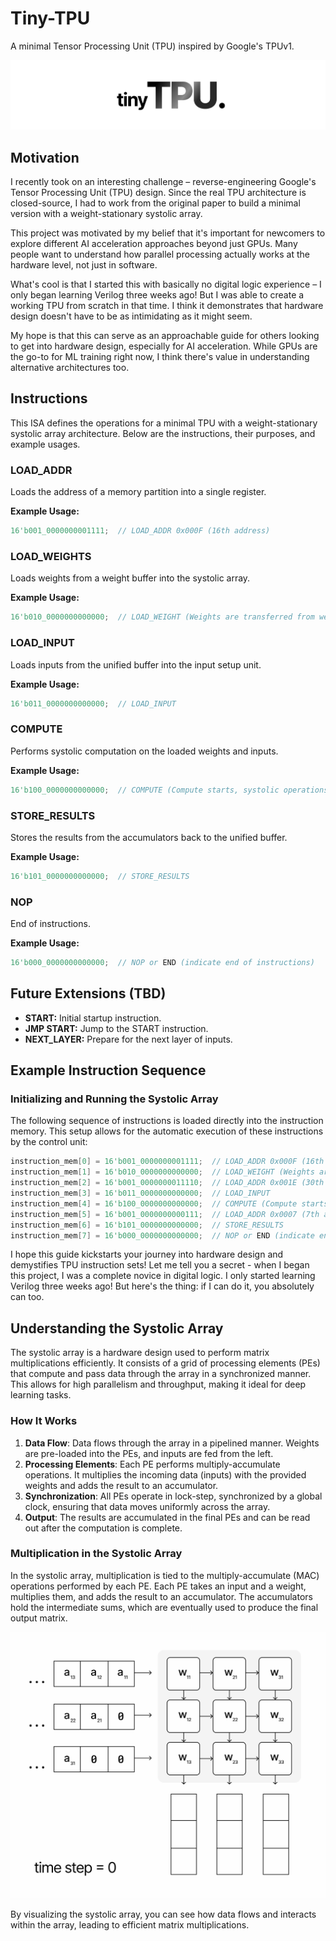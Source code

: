 # Tiny-TPU

A minimal Tensor Processing Unit (TPU) inspired by Google's TPUv1.

<p align="center">
  <img src="img/logo.jpg" alt="Logo">
</p>

## Motivation

I recently took on an interesting challenge – reverse-engineering Google's Tensor Processing Unit (TPU) design. Since the real TPU architecture is closed-source, I had to work from the original paper to build a minimal version with a weight-stationary systolic array.

This project was motivated by my belief that it's important for newcomers to explore different AI acceleration approaches beyond just GPUs. Many people want to understand how parallel processing actually works at the hardware level, not just in software.

What's cool is that I started this with basically no digital logic experience – I only began learning Verilog three weeks ago! But I was able to create a working TPU from scratch in that time. I think it demonstrates that hardware design doesn't have to be as intimidating as it might seem.

My hope is that this can serve as an approachable guide for others looking to get into hardware design, especially for AI acceleration. While GPUs are the go-to for ML training right now, I think there's value in understanding alternative architectures too.

## Instructions

This ISA defines the operations for a minimal TPU with a weight-stationary systolic array architecture. Below are the instructions, their purposes, and example usages.

### LOAD_ADDR

Loads the address of a memory partition into a single register.

**Example Usage:**

```verilog
16'b001_0000000001111;  // LOAD_ADDR 0x000F (16th address)
```

### LOAD_WEIGHTS

Loads weights from a weight buffer into the systolic array.

**Example Usage:**

```verilog
16'b010_0000000000000;  // LOAD_WEIGHT (Weights are transferred from weight memory into mmu)
```

### LOAD_INPUT

Loads inputs from the unified buffer into the input setup unit.

**Example Usage:**

```verilog
16'b011_0000000000000;  // LOAD_INPUT
```

### COMPUTE

Performs systolic computation on the loaded weights and inputs.

**Example Usage:**

```verilog
16'b100_0000000000000;  // COMPUTE (Compute starts, systolic operations are automated by here)
```

### STORE_RESULTS

Stores the results from the accumulators back to the unified buffer.

**Example Usage:**

```verilog
16'b101_0000000000000;  // STORE_RESULTS
```

### NOP

End of instructions.

**Example Usage:**

```verilog
16'b000_0000000000000;  // NOP or END (indicate end of instructions)
```

## Future Extensions (TBD)

- **START:** Initial startup instruction.
- **JMP START:** Jump to the START instruction.
- **NEXT_LAYER:** Prepare for the next layer of inputs.

## Example Instruction Sequence

### Initializing and Running the Systolic Array

The following sequence of instructions is loaded directly into the instruction memory. This setup allows for the automatic execution of these instructions by the control unit:

```verilog
instruction_mem[0] = 16'b001_0000000001111;  // LOAD_ADDR 0x000F (16th address)
instruction_mem[1] = 16'b010_0000000000000;  // LOAD_WEIGHT (Weights are transferred from weight memory into mmu)
instruction_mem[2] = 16'b001_0000000011110;  // LOAD_ADDR 0x001E (30th address)
instruction_mem[3] = 16'b011_0000000000000;  // LOAD_INPUT
instruction_mem[4] = 16'b100_0000000000000;  // COMPUTE (Compute starts, systolic operations are automated by here)
instruction_mem[5] = 16'b001_0000000000111;  // LOAD_ADDR 0x0007 (7th address)
instruction_mem[6] = 16'b101_0000000000000;  // STORE_RESULTS
instruction_mem[7] = 16'b000_0000000000000;  // NOP or END (indicate end of instructions)
```

I hope this guide kickstarts your journey into hardware design and demystifies TPU instruction sets! Let me tell you a secret - when I began this project, I was a complete novice in digital logic. I only started learning Verilog three weeks ago! But here's the thing: if I can do it, you absolutely can too.

## Understanding the Systolic Array

The systolic array is a hardware design used to perform matrix multiplications efficiently. It consists of a grid of processing elements (PEs) that compute and pass data through the array in a synchronized manner. This allows for high parallelism and throughput, making it ideal for deep learning tasks.

### How It Works

1. **Data Flow**: Data flows through the array in a pipelined manner. Weights are pre-loaded into the PEs, and inputs are fed from the left.
2. **Processing Elements**: Each PE performs multiply-accumulate operations. It multiplies the incoming data (inputs) with the provided weights and adds the result to an accumulator.
3. **Synchronization**: All PEs operate in lock-step, synchronized by a global clock, ensuring that data moves uniformly across the array.
4. **Output**: The results are accumulated in the final PEs and can be read out after the computation is complete.

### Multiplication in the Systolic Array

In the systolic array, multiplication is tied to the multiply-accumulate (MAC) operations performed by each PE. Each PE takes an input and a weight, multiplies them, and adds the result to an accumulator. The accumulators hold the intermediate sums, which are eventually used to produce the final output matrix.

<p align="center">
  <img src="img/systolic.gif" alt="systolicarray">
</p>

By visualizing the systolic array, you can see how data flows and interacts within the array, leading to efficient matrix multiplications.
